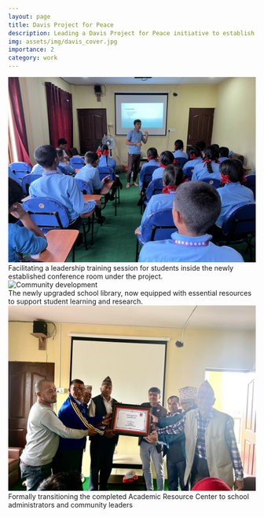 ```yaml
---
layout: page
title: Davis Project for Peace
description: Leading a Davis Project for Peace initiative to establish an Academic Resource Center, designed to empower local students and foster educational growth.
img: assets/img/davis_cover.jpg
importance: 2
category: work
---
```



<div class="row">
    <div class="col-sm mt-3 mt-md-0">
        <img src="/assets/img/davis1.jpg" class="img-fluid rounded z-depth-1" alt="Davis Peace project">
        <div class="caption">
            Facilitating a leadership training session for students inside the newly established conference room under the project.
        </div>
    </div>
    <div class="col-sm mt-3 mt-md-0">
        <img src="/assets/img/davis2.jpg" class="img-fluid rounded z-depth-1" alt="Community development">
        <div class="caption">
            The newly upgraded school library, now equipped with essential resources to support student learning and research.
        </div>
    </div>
</div>

<div class="row justify-content-center">
    <div class="col-sm-6 mt-3 mt-md-0">
        <img src="/assets/img/davis3.jpg" class="img-fluid rounded z-depth-1" alt="Peace initiative">
        <div class="caption">
            Formally transitioning the completed Academic Resource Center to school administrators and community leaders
        </div>
    </div>
</div> 